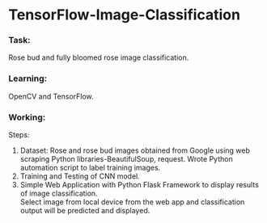 # TensorFlow-Image-Classification

### Task:
Rose bud and fully bloomed rose image classification.

### Learning:
OpenCV and TensorFlow.

### Working:
Steps:  
1. Dataset: Rose and rose bud images obtained from Google using web scraping Python libraries-BeautifulSoup, request. Wrote Python automation script to label training images.  
2. Training and Testing of CNN model.  
3. Simple Web Application with Python Flask Framework to display results of image classification.  
Select image from local device from the web app and classification output will be predicted and displayed.
